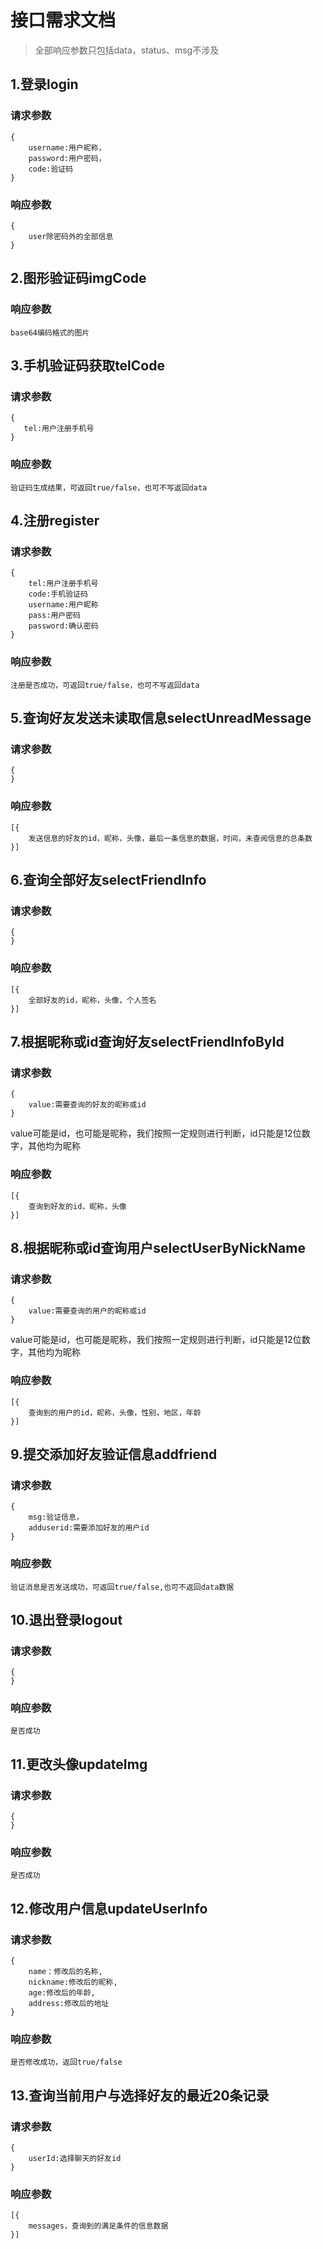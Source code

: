 # 接口需求文档

>全部响应参数只包括data，status、msg不涉及

## 1.登录login
### 请求参数
```
{
    username:用户昵称，
    password:用户密码，
    code:验证码
}
```
### 响应参数
```
{
    user除密码外的全部信息
}
```
## 2.图形验证码imgCode
### 响应参数
```
base64编码格式的图片
```
## 3.手机验证码获取telCode
### 请求参数
```
{
   tel:用户注册手机号
}
```
### 响应参数
```
验证码生成结果，可返回true/false，也可不写返回data
```
## 4.注册register
### 请求参数
```
{
    tel:用户注册手机号
    code:手机验证码
    username:用户昵称
    pass:用户密码
    password:确认密码
}
```
### 响应参数
```
注册是否成功，可返回true/false，也可不写返回data
```
## 5.查询好友发送未读取信息selectUnreadMessage
### 请求参数
```
{
}
```
### 响应参数
```
[{
    发送信息的好友的id，昵称，头像，最后一条信息的数据，时间，未查阅信息的总条数
}]
```
## 6.查询全部好友selectFriendInfo
### 请求参数
```
{
}
```
### 响应参数
```
[{
    全部好友的id，昵称，头像，个人签名
}]
```
## 7.根据昵称或id查询好友selectFriendInfoById
### 请求参数
```
{
    value:需要查询的好友的昵称或id
}
```
value可能是id，也可能是昵称，我们按照一定规则进行判断，id只能是12位数字，其他均为昵称

### 响应参数
```
[{
    查询到好友的id，昵称，头像
}]
```
## 8.根据昵称或id查询用户selectUserByNickName
### 请求参数
```
{
    value:需要查询的用户的昵称或id
}
```
value可能是id，也可能是昵称，我们按照一定规则进行判断，id只能是12位数字，其他均为昵称

### 响应参数
```
[{
    查询到的用户的id，昵称，头像，性别，地区，年龄
}]
```
## 9.提交添加好友验证信息addfriend
### 请求参数
```
{
    msg:验证信息，
    adduserid:需要添加好友的用户id
}
```


### 响应参数
```
验证消息是否发送成功，可返回true/false,也可不返回data数据
```
## 10.退出登录logout
### 请求参数
```
{
}
```


### 响应参数
```
是否成功
```
## 11.更改头像updateImg
### 请求参数
```
{
}
```


### 响应参数
```
是否成功
```
## 12.修改用户信息updateUserInfo
### 请求参数
```
{
    name：修改后的名称,
    nickname:修改后的昵称,
    age:修改后的年龄,
    address:修改后的地址
}
```


### 响应参数
```
是否修改成功，返回true/false
```
## 13.查询当前用户与选择好友的最近20条记录
### 请求参数
```
{
    userId:选择聊天的好友id
}
```


### 响应参数
```
[{
    messages，查询到的满足条件的信息数据
}]
```
